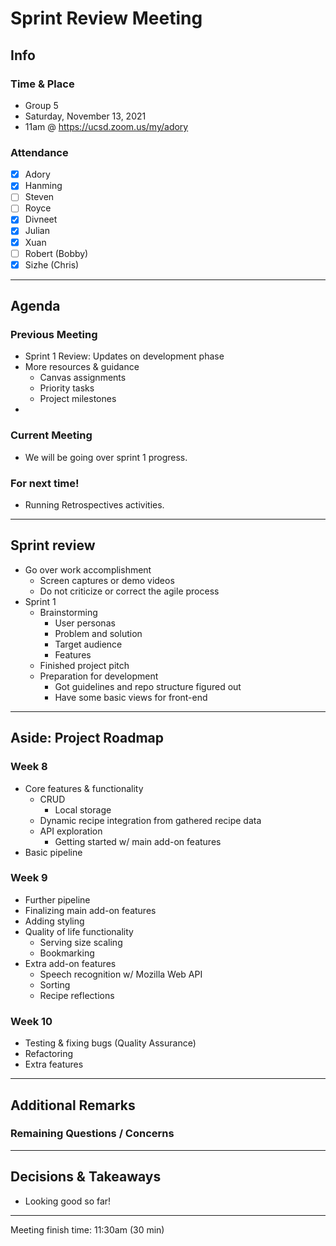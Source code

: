 # Sprint Review Meeting

## Info

### Time & Place

-   Group 5
-   Saturday, November 13, 2021
-   11am @ https://ucsd.zoom.us/my/adory

### Attendance

-   [x] Adory
-   [x] Hanming
-   [ ] Steven
-   [ ] Royce
-   [x] Divneet
-   [x] Julian
-   [x] Xuan
-   [ ] Robert (Bobby)
-   [x] Sizhe (Chris)

---

## Agenda

### Previous Meeting

-   Sprint 1 Review: Updates on development phase
-   More resources & guidance
    -   Canvas assignments
    -   Priority tasks
    -   Project milestones
-

### Current Meeting

-   We will be going over sprint 1 progress.

### For next time!

-   Running Retrospectives activities.

---

## Sprint review

-   Go over work accomplishment
    -   Screen captures or demo videos
    -   Do not criticize or correct the agile process
-   Sprint 1
    -   Brainstorming
        -   User personas
        -   Problem and solution
        -   Target audience
        -   Features
    -   Finished project pitch
    -   Preparation for development
        -   Got guidelines and repo structure figured out
        -   Have some basic views for front-end

---

## Aside: Project Roadmap

### Week 8

-   Core features & functionality
    -   CRUD
        -   Local storage
    -   Dynamic recipe integration from gathered recipe data
    -   API exploration
        -   Getting started w/ main add-on features
-   Basic pipeline

### Week 9

-   Further pipeline
-   Finalizing main add-on features
-   Adding styling
-   Quality of life functionality
    -   Serving size scaling
    -   Bookmarking
-   Extra add-on features
    -   Speech recognition w/ Mozilla Web API
    -   Sorting
    -   Recipe reflections

### Week 10

-   Testing & fixing bugs (Quality Assurance)
-   Refactoring
-   Extra features

---

## Additional Remarks

### Remaining Questions / Concerns

---

## Decisions & Takeaways

-   Looking good so far!

---

Meeting finish time: 11:30am (30 min)
